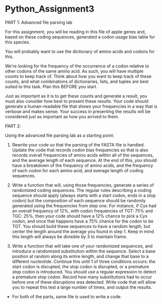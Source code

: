 # Python_Assignment3

PART 1:  Advanced file parsing lab

For this assignment, you will be reading in this file of apple genes and, based on these coding sequences, generated a codon usage bias table for this species. 

You will probably want to use the dictionary of amino acids and codons for this.

We're looking for the frequency of the occurrence of a codon relative to other codons of the same amino acid.  As such, you will have multiple counts to keep track of.  Think about how you want to keep track of these counts, and what combinations of dictionaries, lists, and tuples are best suited to this task. Plan this BEFORE you start.

Just as important as it is to get these counts and generate a result, you must also consider how best to present these results. Your code should generate a human-readable file that shows your frequencies in a way that is verbose and makes sense.  Your success in presenting the results will be considered just as important as how you arrived to them.


PART 2: 

Using the advanced file parsing lab as a starting point:

 
1. Rewrite your code so that the parsing of the FASTA file is handled.  Update the code that records codon bias frequencies so that is also records overall frequencies of amino acids within all of the sequences, and the average length of each sequence.  At the end of this, you should have a breakdown of the frequency of amino acids, and the frequency of each codon for each amino acid, and average length of coding sequences.

2. Write a function that will, using those frequencies, generate a series of randomized coding sequences.  The regular rules describing a coding sequence should apply (always starts with a start codon, ends in a stop codon) but the composition of each sequence should be randomly generated using the frequencies from step one.  For instance, if Cys had an overall frequency of 12%, with codon frequencies of TGT: 75% and TGC: 25%, then your code should have a 12% chance to pick a Cys codon, and once that happens have a 75% chance for the codon to be TGT. You should build these sequences to have a random length, but center the length around the average you found in step 1.  Keep in mind this length will always be divisible by 3 to maintain frame.

3. Write a function that will take one of your randomized sequences, and introduce a randomized substitution within the sequence.  Select a base position at random along its entire length, and change that base to a different nucleotide. Continue this until 1 of three conditions occurs: the start codon is disrupted, the stop codon is disrupted, or a premature stop codon is introduced.  You should use a regular expression to detect a premature stop codon. Record how many substitutions had to occur before one of these disruptions was detected.  Write code that will allow you to repeat this test a large number of times, and output the results.

 
 
 - For both of the parts, same file is used to write a code. 